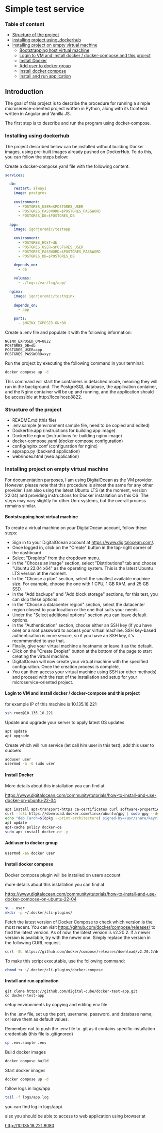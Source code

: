 # Simple test service

### Table of content

+ [Structure of the project](#structure-of-the-project)
+ [Installing project using_dockerhub](#installing-using-dockerhub)
+ [Installing project on empty virtual machine](#installing-project-on-empty-virtual-machine)
  - [Bootstrapping host virtual machine](#bootstrapping-host-virtual-machine)
  - [Login to VM and install docker / docker-compose and this project](#login-to-vm-and-install-docker---docker-compose-and-this-project)
  - [Install Docker](#install-docker)
  - [Add user to docker group](#add-user-to-docker-group)
  - [Install docker compose](#install-docker-compose)
  - [Install and run application](#install-and-run-application)


## Introduction

The goal of this project is to describe the procedure for running a simple microservice-oriented project written in Python, along with its frontend written in Angular and Vanilla JS.

The first step is to describe and run the program using docker-compose.

### Installing using dockerhub

The project described below can be installed without building Docker images, using pre-built images already pushed on DockerHub. To do this, you can follow the steps below:

Create a docker-compose.yaml file with the following content:

```yaml
services:

  db:
    restart: always
    image: postgres
    
    environment:
      - POSTGRES_USER=$POSTGRES_USER
      - POSTGRES_PASSWORD=$POSTGRES_PASSWORD
      - POSTGRES_DB=$POSTGRES_DB
  
  app:
    image: igorjeremic/testapp

    environment:
      - POSTGRES_HOST=db
      - POSTGRES_USER=$POSTGRES_USER
      - POSTGRES_PASSWORD=$POSTGRES_PASSWORD
      - POSTGRES_DB=$POSTGRES_DB

    depends_on:
      - db

    volumes:
      - ./logs:/var/log/app/

  nginx:
    image: igorjeremic/testnginx
    
    depends_on:
      - app

    ports:
      - $NGINX_EXPOSED_ON:80
```

Create a .env file and populate it with the following information:

```.env
NGINX_EXPOSED_ON=8822
POSTGRES_DB=db
POSTGRES_USER=app
POSTGRES_PASSWORD=xyz
```

Run the project by executing the following command in your terminal:

```bash
docker compose up -d
```

This command will start the containers in detached mode, meaning they will run in the background. The PostgreSQL database, the application container, and the Nginx container will be up and running, and the application should be accessible at http://localhost:8822.

### Structure of the project

- README.md  (this file)
- .env.sample (environment sample file, need to be copied and edited)
- Dockerfile.app (instructions for building app image)
- Dockerfile.nginx (instructions for building nginx image)
- docker-compose.yaml (docker compose configuration)
- config/nginx.conf (configuration for nginx)
- app/app.py (backend application)
- web/index.html (web application)

### Installing project on empty virtual machine

For documentation purposes, I am using DigitalOcean as the VM provider. However, please note that this procedure is almost the same for any other provider. I am also using the latest Ubuntu
LTS (at the moment, version 22.04) and providing instructions for Docker installation on this OS. The steps may vary slightly for other Unix systems, but the overall process remains similar.

#### Bootstrapping host virtual machine

To create a virtual machine on your DigitalOcean account, follow these steps:

- Sign in to your DigitalOcean account at https://www.digitalocean.com/.
- Once logged in, click on the "Create" button in the top-right corner of the dashboard.
- Select "Droplets" from the dropdown menu.
- In the "Choose an image" section, select "Distributions" tab and choose "Ubuntu 22.04 x64" as the operating system. This is the latest Ubuntu LTS version at the moment.
- In the "Choose a plan" section, select the smallest available machine size. For example, choose the one with 1 CPU, 1 GB RAM, and 25 GB SSD.
- In the "Add backups" and "Add block storage" sections, for this test, you can skip these options.
- In the "Choose a datacenter region" section, select the datacenter region closest to your location or the one that suits your needs.
- Under the "Select additional options" section you can leave default options.
- In the "Authentication" section, choose either an SSH key (if you have one) or a root password to access your virtual machine. SSH key-based authentication is more secure, so if you have an SSH key, it's recommended to use that.
- Finally, give your virtual machine a hostname or leave it as the default.
- Click on the "Create Droplet" button at the bottom of the page to start creating the virtual machine.
- DigitalOcean will now create your virtual machine with the specified configuration. Once the creation process is complete, 
- You can then access your virtual machine using SSH (or other methods) and proceed with the rest of the installation and setup for your microservice-oriented project.

#### Login to VM and install docker / docker-compose and this project

for example IP of this machine is 10.135.18.221
```bash
ssh root@10.135.18.221
```

Update and upgrade your server to apply latest OS updates
```bash
apt update
apt upgrade
```

Create which will run service (let call him user in this test), add this user to sudoers

```bash
adduser user
usermod -a -G sudo user
```

#### Install Docker 

More details about this installation you can find at

https://www.digitalocean.com/community/tutorials/how-to-install-and-use-docker-on-ubuntu-22-04

```bash
apt install apt-transport-https ca-certificates curl software-properties-common
curl -fsSL https://download.docker.com/linux/ubuntu/gpg | sudo gpg --dearmor -o /usr/share/keyrings/docker-archive-keyring.gpg
echo "deb [arch=$(dpkg --print-architecture) signed-by=/usr/share/keyrings/docker-archive-keyring.gpg] https://download.docker.com/linux/ubuntu $(lsb_release -cs) stable" | sudo tee /etc/apt/sources.list.d/docker.list > /dev/null
apt update
apt-cache policy docker-ce
sudo apt install docker-ce -y
```

#### Add user to docker group
```bash
usermod -aG docker user
```

#### Install docker compose

Docker compose plugin will be installed on users account

more details about this installation you can find at 

https://www.digitalocean.com/community/tutorials/how-to-install-and-use-docker-compose-on-ubuntu-22-04

```bash
su - user
mkdir -p ~/.docker/cli-plugins/
```

Fetch the latest version of Docker Compose to check which version is the most recent. You can visit https://github.com/docker/compose/releases/ to find the latest version. As of now, the latest version is v2.20.2. If a newer version is available, try with the newer one. Simply replace the version in the following CURL request.

```bash
curl -SL https://github.com/docker/compose/releases/download/v2.20.2/docker-compose-linux-x86_64 -o ~/.docker/cli-plugins/docker-compose
```
To make this script executable, use the following command:

```bash
chmod +x ~/.docker/cli-plugins/docker-compose
```

#### Install and run application
```
git clone https://github.com/digital-cube/docker-test-app.git
cd docker-test-app
```

setup environments by copying and editing env file

In the .env file, set up the port, username, password, and database name, or leave them as default values. 

Remember not to push the .env file to .git as it contains specific installation credentials (this file is .gitignored)

```bash
cp .env.sample .env
```

Build docker images
```bash
docker compose build
```

Start docker images
```bash
docker compose up -d
```

follow logs in logs/app
```bash
tail -f logs/app.log
```
you can find log in logs/app/

also you should be able to access to web application using browser at

http://10.135.18.221:8080

